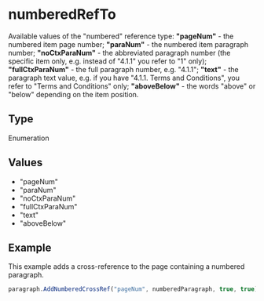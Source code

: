# numberedRefTo

Available values of the "numbered" reference type:**"pageNum"** - the numbered item page number;**"paraNum"** - the numbered item paragraph number;**"noCtxParaNum"** - the abbreviated paragraph number (the specific item only, e.g. instead of "4.1.1" you refer to "1" only);**"fullCtxParaNum"** - the full paragraph number, e.g. "4.1.1";**"text"** - the paragraph text value, e.g. if you have "4.1.1. Terms and Conditions", you refer to "Terms and Conditions" only;**"aboveBelow"** - the words "above" or "below" depending on the item position.

## Type

Enumeration

## Values

- "pageNum"
- "paraNum"
- "noCtxParaNum"
- "fullCtxParaNum"
- "text"
- "aboveBelow"


## Example

This example adds a cross-reference to the page containing a numbered paragraph.

```javascript editor-docx
paragraph.AddNumberedCrossRef("pageNum", numberedParagraph, true, true);
```
